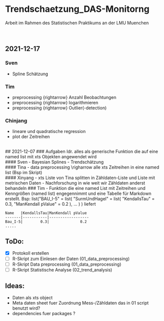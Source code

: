 # Trendschaetzung_DAS-Monitorng
Arbeit im Rahmen des Statistischen Praktikums an der LMU Muenchen
<br />
<br />
<br />

## 2021-12-17
### Sven
- Spline Schätzung
### Tim
- preprocessing \{rightarrow} Anzahl Beobachtungen
- preprocessing \{rightarrow} logarithmieren
- preprocessing \{rightarrow} Outlier(-detection)
### Chinjang
- lineare und quadratische regression
- plot der Zeitreihen
<br>
## 2021-12-07 
### Aufgaben
Idr. alles als generische Funktion die auf eine named list mit xts Objekten angewendet wird
<br />
#### Sven
- Bayesian Splines
- Trendschätzung
<br />
#### Tina
- data preprocessing \righarrow alle xts Zeitreihen in eine named list (Bsp im Skript)
<br />
#### Xinyang
- xts Liste von Tina splitten in Zähldaten-Liste und Liste mit metrischen Daten
- Nachforschung in wie weit wir Zähldaten anderst behandeln
### Tim
- Funktion die eine named List mit Zeitreihen und Kenngrößen (named list) engegennimmt und eine Tabelle für Markdown erstellt.
Bsp: list("BAU_I-5" = list(
                          "SurmUndHagel" = list(
                                      "KendallsTau" = 0.3,
                                      "ManKendall pValue" = 0.2
                          ),
                          ...
                          )
           )
    liefert 
    
    Name   |KendallsTau|ManKendall pValue
    -------|-----------|------------------
    Bau_I-5|        0.3|              0.2
    .....
    
## ToDo:
- [x] Protokoll erstellen
- [ ] R-Skript zum Einlesen der Daten (01_data_preprocessing)
- [ ] R-Skript Data preprocessing (01_data_preprocessing)
- [ ] R-Skript Statistische Analyse (02_trend_analysis)

## Ideas:
- Daten als xts object
- Meta daten sheet fuer Zuordnung Mess-/Zähldaten das in 01 script benutzt wird?
- dependencies fuer packages ? 


